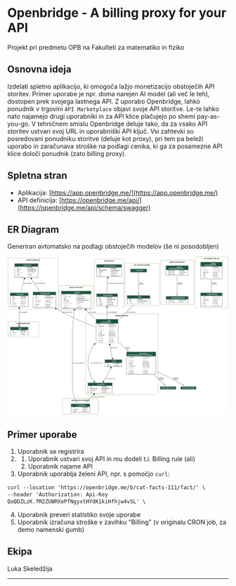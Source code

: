 # Openbridge - A billing proxy for your API
 Projekt pri predmetu OPB na Fakulteti za matematiko in fiziko

 ## Osnovna ideja
 Izdelati spletno aplikacijo, ki omogoča lažjo monetizacijo obstoječih API storitev. Primer uporabe je npr. doma narejen AI model (ali več le teh), dostopen prek svojega lastnega API. Z uporabo Openbridge, lahko ponudnik v trgovini `API Marketplace` objavi svoje API storitve. Le-te lahko nato najamejo drugi uporabniki in za API klice plačujejo po shemi pay-as-you-go. V tehničnem smislu Openbridge deluje tako, da za vsako API storitev ustvari svoj URL in uporabniški API ključ. Vsi zahtevki so posredovani ponudniku storitve (deluje kot proxy), pri tem pa beleži uporabo in zaračunava stroške na podlagi cenika, ki ga za posamezne API klice določi ponudnik (zato billing proxy).  

 ## Spletna stran
- Aplikacija: [https://app.openbridge.me/](https://app.openbridge.me/)
- API definicija: [https://openbridge.me/api/](https://openbridge.me/api/schema/swagger)

 ## ER Diagram
 Generiran avtomatsko na podlagi obstoječih modelov (še ni posodobljen)
 
 ![ER](https://raw.githubusercontent.com/lukaske/openbridge/main/openbridge/ERD.png)

## Primer uporabe
1. Uporabnik se registrira
2. 1. Uporabnik ustvari svoj API in mu dodeli t.i. Billing rule (ali)
   2. Uporabnik najame API
3. Uporabnik uporablja želeni API, npr. s pomočjo `curl`: 

```commandline
curl --location 'https://openbridge.me/b/cat-facts-111/fact/' \
--header 'Authorization: Api-Key QoQDZLzK.fM2ZUWRXePfNgyxtHYdK1kiHfhjw4vSL' \
```
4. Uporabnik preveri statistiko svoje uporabe
5. Uporabnik izračuna stroške v zavihku "Billing" (v originalu CRON job, za demo namenski gumb)

 ## Ekipa
 Luka Skeledžija

 ---

